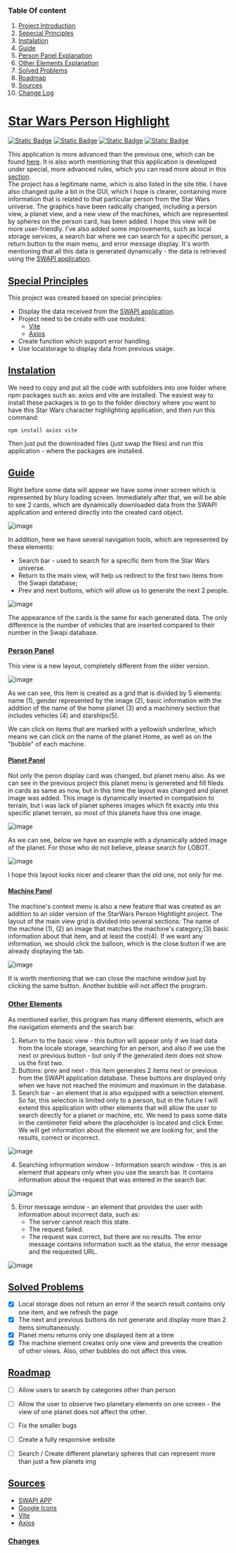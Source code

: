 ### Table Of content
1. [Project Introduction](#star-Wars-Person-Highlight)
1. [Sepecial Principles](#Special-Principles)
1. [Instalation](#instalation)
1. [Guide](#Guide) 
1. [Person Panel Explanation](#Person-Panel)
1. [Other Elements Explanation](#Other-Elements)
1. [Solved Problems](#solved-problems) 
1. [Roadmap](#Roadmap)
1. [Sources](#Sources)
1. [Change Log](#Changes)


# [Star Wars Person Highlight](#Table-of-content)
[<img alt="Static Badge" src="https://img.shields.io/badge/SWAPI%20app-%23fca311">](https://swapi.dev/)
[<img alt="Static Badge" src="https://img.shields.io/badge/Star-Wars-blue">](https://en.wikipedia.org/wiki/Star_Wars)
[<img alt="Static Badge" src="https://img.shields.io/badge/Vite-0eb7eb">](https://vitejs.dev/)
[<img alt="Static Badge" src="https://img.shields.io/badge/Axios-6a15d1">](https://www.npmjs.com/package/axios)

This application is more advanced than the previous one, which can be found [here](#TUTAJ-MÓJ-GITHUB-do-poprzednije-wersji). It is also worth mentioning that this application is developed under special, more advanced rules, which you can read more about in this [section](#Special-Principles). <br>
The project has a legitimate name, which is also listed in the site title. I have also changed quite a bit in the GUI, which I hope is clearer, containing more information that is related to that particular person from the Star Wars universe.  The graphics have been radically changed, including a person view, a planet view, and a new view of the machines, which are represented by spheres on the person card, has been added. I hope this view will be more user-friendly. I've also added some improvements, such as local storage services, a search bar where we can search for a specific person, a return button to the main menu, and error message display.  It's worth mentioning that all this data is generated dynamically - the data is retrieved using the [SWAPI application]((https://swapi.dev/)).

## [Special Principles](#Table-of-content)

This project was created based on special principles:
 - Display the data received from the [SWAPI application](https://swapi.dev/).
 - Project  need to be create with use modules:
    - [Vite](https://vitejs.dev/)
    - [Axios](https://www.npmjs.com/package/axios)
 - Create function which support error handling.
 - Use localstorage to display data from previous usage.

## [Instalation](#Table-of-content)
We need to copy and put all the code with subfolders into one folder where npm packages such as: axios and vite are installed. 
The easiest way to install these packages is to go to the folder directory where you want to have this Star Wars character highlighting application, and then run this command:
```
npm install axios vite
```
Then just put the downloaded files (just swap the files) and run this application - where the packages are installed.
## [Guide](#Table-of-content)

Right before some data will appear we have some inner screen which is represented by blury loading screen. Immediately after that, we will be able to see 2 cards, which are dynamically downloaded data from the SWAPI application and entered directly into the created card object.

![image](https://github.com/Cysiek96/Z2J/assets/113532109/43dd51cd-1903-4f55-8092-d4106cc5b7d0)

In addition, here we have several navigation tools, which are represented by these elements:
* Search bar - used to search for a specific item from the Star Wars universe.
* Return to the main view, will help us redirect to the first two items from the Swapi database;
* Prev and next buttons, which will allow us to generate the next 2 people.

![image](https://github.com/Cysiek96/Z2J/assets/113532109/9824444a-c7f3-4be4-afff-444e9d8d46f3)


The appearance of the cards is the same for each generated data. The only difference is the number of vehicles that are inserted compared to their number in the Swapi database.
### [Person Panel](#Table-of-content)

This view is a new layout, completely different from the older version. 

![image](https://github.com/Cysiek96/Z2J/assets/113532109/d17f4afe-5f4e-45ef-83d7-7813a2d4d030)

As we can see, this item is created as a grid that is divided by 5 elements: name (1), gender represented by the image (2), basic information with the addition of the name of the home planet (3) and a machinery section that includes vehicles (4) and starships(5).

We can click on items that are marked with a yellowish underline, which means we can click on the name of the planet Home, as well as on the "bubble" of each machine. 

#### [Planet Panel](#Table-of-content)

Not only the peron display card was changed, but planet menu also. As we can see in the previous project this planet menu  is genereted and fill fileds in cards as same as now, but in this time the layout was changed and planet image was added. This image is dynamically inserted in compatision to terrain, but i was lack of planet spheres images which fit exactly into this specific planet terrain, so most of this planets have this one image. 


![image](https://github.com/Cysiek96/Z2J/assets/113532109/8938b5c5-28d7-45d9-b473-7008030528a4)

As we can see, below we have an example with a dynamically added image of the planet. For those who do not believe, please search for LOBOT.

![image](https://github.com/Cysiek96/Z2J/assets/113532109/51c7643f-9fa2-4cfc-ad36-e2636c13f3c7)


I hope this layout looks nicer and clearer than the old one, not only for me.

#### [Machine Panel](#Table-of-content)

The machine's context menu is also a new feature that was created as an addition to an older version of the StarWars Person Hightlight project. The layout of the main view grid is divided into several sections:  The name of the machine (1), (2) an image that matches the machine's category,(3) basic information about that item, and at least the cost(4). If we want any information, we should click the balloon, which is the close button if we are already displaying the tab.   

![image](https://github.com/Cysiek96/Z2J/assets/113532109/cd71f8a4-42e1-43a1-a465-b48687b41c5c)


It is worth mentioning that we can close the machine window just by clicking the same button. Another bubble will not affect the program.


### [Other Elements](#Table-of-content)
As mentioned earlier, this program has many different elements, which are the navigation elements and the search bar.
1. Return to the basic view - this button will appear only if we load data from the locale storage, searching for an person, and also if we use the next or previous button - but only if the generated item does not show us the first two.
1. Buttons: prev and next - this item generates 2 items next or previous from the SWAPI application database. These buttons are displayed only when we have not reached the minimum and maximum in the database.
1. Search bar - an element that is also equipped with a selection element. So far, this selection is limited only to a person, but in the future I will extend this application with other elements that will allow the user to search directly for a planet or machine, etc.  We need to pass some data in the centimeter field where the placeholder is located and click Enter. We will get information about the element we are looking for, and the results, correct or incorrect.

![image](https://github.com/Cysiek96/Z2J/assets/113532109/0510064c-96f9-42b4-8796-bd1260db8163)

4. Searching infrormation window - Information search window - this is an element that appears only when you use the search bar. It contains information about the request that was entered in the search bar.

![image](https://github.com/Cysiek96/Z2J/assets/113532109/b145d707-9524-4988-bfdb-ce991650ac7c)

5. Error message window - an element that provides the user with information about incorrect data, such as:
   *  The server cannot reach this state.
   * The request failed.
   * The request was correct, but there are no results.
   The error message contains information such as the status, the error message and the requested URL.

![image](https://github.com/Cysiek96/Z2J/assets/113532109/e841c3fa-5dba-461b-b88f-8cc5513ff89c)

## [Solved Problems](#Table-of-content)

- [x]  Local storage does not return an error if the search result contains only one item, and we refresh the page
- [x]  The next and previous buttons do not generate and display more than 2 items simultaneously.
- [x]  Planet menu returns only one displayed item at a time 
- [x]  The machine element creates only one view and prevents the creation of other views. Also, other bubbles do not affect this view.

## [Roadmap](#Table-of-content)
- [ ] Allow users to search by categories other than person
- [ ] Allow the user to observe two planetary elements on one screen - the view of one planet does not affect the other.
- [ ] Fix the smaller bugs
- [ ] Create a fully responsive website
- [ ] Search / Create different planetary spheres that can represent more than just a few planets img


## [Sources](#Table-of-content)
- [SWAPI APP](https://swapi.dev/)
- [Google Icons](https://fonts.google.com/icons)
- [Vite](https://vitejs.dev/)
- [Axios](https://www.npmjs.com/package/axios)


### [Changes](#Table-of-content)
